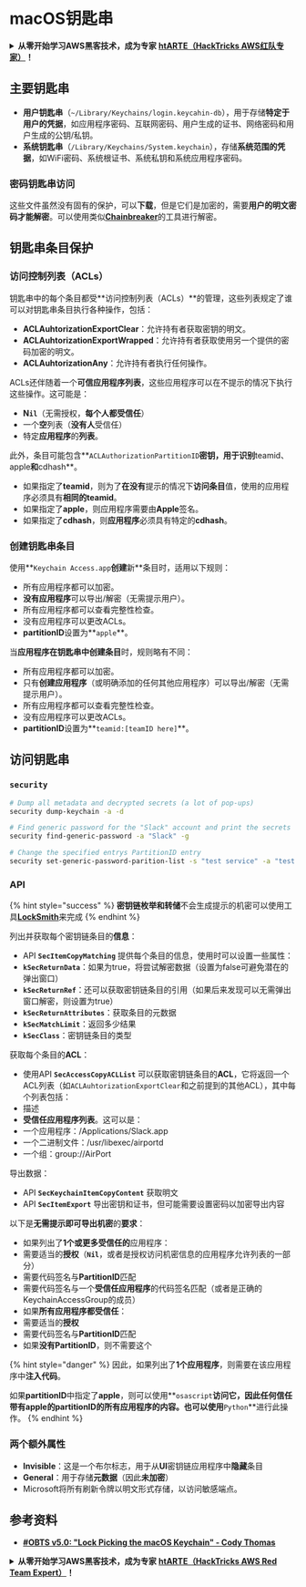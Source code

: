 # macOS钥匙串

<details>

<summary><strong>从零开始学习AWS黑客技术，成为专家</strong> <a href="https://training.hacktricks.xyz/courses/arte"><strong>htARTE（HackTricks AWS红队专家）</strong></a><strong>！</strong></summary>

支持HackTricks的其他方式：

* 如果您想看到您的**公司在HackTricks中做广告**或**下载PDF格式的HackTricks**，请查看[**订阅计划**](https://github.com/sponsors/carlospolop)!
* 获取[**官方PEASS & HackTricks周边产品**](https://peass.creator-spring.com)
* 探索[**PEASS家族**](https://opensea.io/collection/the-peass-family)，我们的独家[**NFTs**](https://opensea.io/collection/the-peass-family)
* **加入** 💬 [**Discord群**](https://discord.gg/hRep4RUj7f) 或 [**电报群**](https://t.me/peass) 或在**Twitter**上关注我们 🐦 [**@carlospolopm**](https://twitter.com/hacktricks_live)**。**
* 通过向[**HackTricks**](https://github.com/carlospolop/hacktricks)和[**HackTricks Cloud**](https://github.com/carlospolop/hacktricks-cloud) github仓库提交PR来分享您的黑客技巧。

</details>

## 主要钥匙串

* **用户钥匙串**（`~/Library/Keychains/login.keycahin-db`），用于存储**特定于用户的凭据**，如应用程序密码、互联网密码、用户生成的证书、网络密码和用户生成的公钥/私钥。
* **系统钥匙串**（`/Library/Keychains/System.keychain`），存储**系统范围的凭据**，如WiFi密码、系统根证书、系统私钥和系统应用程序密码。

### 密码钥匙串访问

这些文件虽然没有固有的保护，可以**下载**，但是它们是加密的，需要**用户的明文密码才能解密**。可以使用类似[**Chainbreaker**](https://github.com/n0fate/chainbreaker)的工具进行解密。

## 钥匙串条目保护

### 访问控制列表（ACLs）

钥匙串中的每个条目都受**访问控制列表（ACLs）**的管理，这些列表规定了谁可以对钥匙串条目执行各种操作，包括：

* **ACLAuhtorizationExportClear**：允许持有者获取密钥的明文。
* **ACLAuhtorizationExportWrapped**：允许持有者获取使用另一个提供的密码加密的明文。
* **ACLAuhtorizationAny**：允许持有者执行任何操作。

ACLs还伴随着一个**可信应用程序列表**，这些应用程序可以在不提示的情况下执行这些操作。这可能是：

* &#x20;**N`il`**（无需授权，**每个人都受信任**）
* 一个**空**列表（**没有人**受信任）
* 特定**应用程序**的**列表**。

此外，条目可能包含**`ACLAuthorizationPartitionID`**密钥，用于识别**teamid、apple**和**cdhash**。

* 如果指定了**teamid**，则为了**在没有**提示的情况下**访问条目**值，使用的应用程序必须具有**相同的teamid**。
* 如果指定了**apple**，则应用程序需要由**Apple**签名。
* 如果指定了**cdhash**，则**应用程序**必须具有特定的**cdhash**。

### 创建钥匙串条目

使用**`Keychain Access.app`**创建**新**条目时，适用以下规则：

* 所有应用程序都可以加密。
* **没有应用程序**可以导出/解密（无需提示用户）。
* 所有应用程序都可以查看完整性检查。
* 没有应用程序可以更改ACLs。
* **partitionID**设置为**`apple`**。

当**应用程序在钥匙串中创建条目**时，规则略有不同：

* 所有应用程序都可以加密。
* 只有**创建应用程序**（或明确添加的任何其他应用程序）可以导出/解密（无需提示用户）。
* 所有应用程序都可以查看完整性检查。
* 没有应用程序可以更改ACLs。
* **partitionID**设置为**`teamid:[teamID here]`**。

## 访问钥匙串

### `security`
```bash
# Dump all metadata and decrypted secrets (a lot of pop-ups)
security dump-keychain -a -d

# Find generic password for the "Slack" account and print the secrets
security find-generic-password -a "Slack" -g

# Change the specified entrys PartitionID entry
security set-generic-password-parition-list -s "test service" -a "test acount" -S
```
### API

{% hint style="success" %}
**密钥链枚举和转储**不会生成提示的机密可以使用工具[**LockSmith**](https://github.com/its-a-feature/LockSmith)来完成
{% endhint %}

列出并获取每个密钥链条目的**信息**：

* API **`SecItemCopyMatching`** 提供每个条目的信息，使用时可以设置一些属性：
* **`kSecReturnData`**：如果为true，将尝试解密数据（设置为false可避免潜在的弹出窗口）
* **`kSecReturnRef`**：还可以获取密钥链条目的引用（如果后来发现可以无需弹出窗口解密，则设置为true）
* **`kSecReturnAttributes`**：获取条目的元数据
* **`kSecMatchLimit`**：返回多少结果
* **`kSecClass`**：密钥链条目的类型

获取每个条目的**ACL**：

* 使用API **`SecAccessCopyACLList`** 可以获取密钥链条目的**ACL**，它将返回一个ACL列表（如`ACLAuhtorizationExportClear`和之前提到的其他ACL），其中每个列表包括：
* 描述
* **受信任应用程序列表**。这可以是：
* 一个应用程序：/Applications/Slack.app
* 一个二进制文件：/usr/libexec/airportd
* 一个组：group://AirPort

导出数据：

* API **`SecKeychainItemCopyContent`** 获取明文
* API **`SecItemExport`** 导出密钥和证书，但可能需要设置密码以加密导出内容

以下是**无需提示即可导出机密**的**要求**：

* 如果列出了**1个或更多受信任的**应用程序：
* 需要适当的**授权**（**`Nil`**，或者是授权访问机密信息的应用程序允许列表的一部分）
* 需要代码签名与**PartitionID**匹配
* 需要代码签名与一个**受信任应用程序**的代码签名匹配（或者是正确的KeychainAccessGroup的成员）
* 如果**所有应用程序都受信任**：
* 需要适当的**授权**
* 需要代码签名与**PartitionID**匹配
* 如果**没有PartitionID**，则不需要这个

{% hint style="danger" %}
因此，如果列出了**1个应用程序**，则需要在该应用程序中**注入代码**。

如果**partitionID**中指定了**apple**，则可以使用**`osascript`**访问它，因此任何信任带有apple的partitionID的所有应用程序的内容。也可以使用**`Python`**进行此操作。
{% endhint %}

### 两个额外属性

* **Invisible**：这是一个布尔标志，用于从**UI**密钥链应用程序中**隐藏**条目
* **General**：用于存储**元数据**（因此**未加密**）
* Microsoft将所有刷新令牌以明文形式存储，以访问敏感端点。

## 参考资料

* [**#OBTS v5.0: "Lock Picking the macOS Keychain" - Cody Thomas**](https://www.youtube.com/watch?v=jKE1ZW33JpY)

<details>

<summary><strong>从零开始学习AWS黑客技术，成为专家</strong> <a href="https://training.hacktricks.xyz/courses/arte"><strong>htARTE（HackTricks AWS Red Team Expert）</strong></a><strong>！</strong></summary>

支持HackTricks的其他方式：

* 如果您想在HackTricks中看到您的**公司广告**或**下载PDF格式的HackTricks**，请查看[**订阅计划**](https://github.com/sponsors/carlospolop)!
* 获取[**官方PEASS & HackTricks周边产品**](https://peass.creator-spring.com)
* 发现[**PEASS家族**](https://opensea.io/collection/the-peass-family)，我们的独家[NFTs](https://opensea.io/collection/the-peass-family)收藏品
* **加入** 💬 [**Discord群**](https://discord.gg/hRep4RUj7f) 或 [**电报群**](https://t.me/peass) 或在**Twitter** 🐦 [**@carlospolopm**](https://twitter.com/hacktricks_live)上**关注**我们。
* 通过向[**HackTricks**](https://github.com/carlospolop/hacktricks)和[**HackTricks Cloud**](https://github.com/carlospolop/hacktricks-cloud) github仓库提交PR来**分享您的黑客技巧**。

</details>
